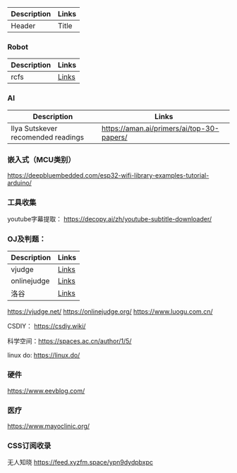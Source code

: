 | Description | Links|
| ----------- | ----------- |
| Header      | Title       |


### Robot
| Description | Links|
| ----------- | ----------- |
| rcfs     | [Links       ](https://rcfs.ch/#)|

### AI
| Description | Links|
| ----------- | ----------- |
| Ilya Sutskever recomended readings| https://aman.ai/primers/ai/top-30-papers/|

### 嵌入式（MCU类别）
https://deepbluembedded.com/esp32-wifi-library-examples-tutorial-arduino/

### 工具收集
youtube字幕提取：
https://decopy.ai/zh/youtube-subtitle-downloader/

### OJ及判题：
| Description | Links|
| ----------- | ----------- |
| vjudge      | [Links](https://vjudge.net/)|
| onlinejudge      | [Links](https://onlinejudge.org/)       |
|洛谷| [Links](https://www.luogu.com.cn/)|

https://vjudge.net/
https://onlinejudge.org/
https://www.luogu.com.cn/

CSDIY： https://csdiy.wiki/

科学空间：https://spaces.ac.cn/author/1/5/

linux do: https://linux.do/

### 硬件
https://www.eevblog.com/

### 医疗
https://www.mayoclinic.org/

### CSS订阅收录
无人知晓 https://feed.xyzfm.space/ypn9dydpbxpc